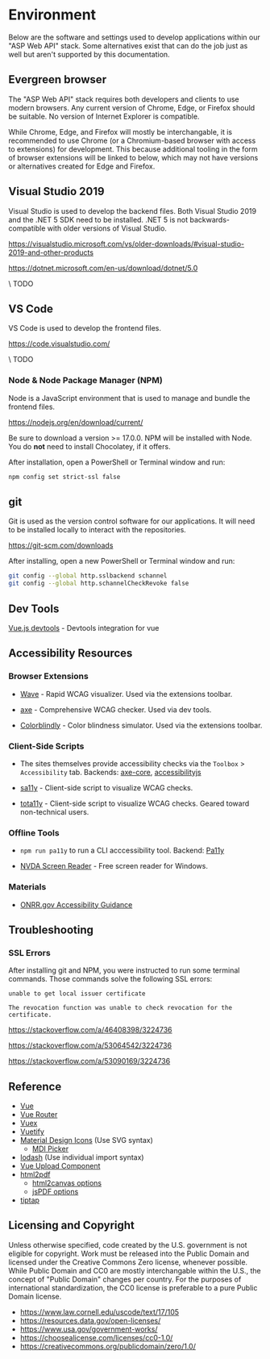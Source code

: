 # Environment

Below are the software and settings used to develop applications within our "ASP Web API" stack. Some alternatives exist that can do the job just as well but aren't supported by this documentation.

## Evergreen browser

The "ASP Web API" stack requires both developers and clients to use modern browsers. Any current version of Chrome, Edge, or Firefox should be suitable. No version of Internet Explorer is compatible.

While Chrome, Edge, and Firefox will mostly be interchangable, it is recommended to use Chrome (or a Chromium-based browser with access to extensions) for development. This because additional tooling in the form of browser extensions will be linked to below, which may not have versions or alternatives created for Edge and Firefox.

## Visual Studio 2019

Visual Studio is used to develop the backend files. Both Visual Studio 2019 and the .NET 5 SDK need to be installed. .NET 5 is not backwards-compatible with older versions of Visual Studio.

https://visualstudio.microsoft.com/vs/older-downloads/#visual-studio-2019-and-other-products

https://dotnet.microsoft.com/en-us/download/dotnet/5.0

\\ TODO

## VS Code

VS Code is used to develop the frontend files.

https://code.visualstudio.com/

\\ TODO

### Node & Node Package Manager (NPM)

Node is a JavaScript environment that is used to manage and bundle the frontend files.

https://nodejs.org/en/download/current/

Be sure to download a version >= 17.0.0. NPM will be installed with Node. You do **not** need to install Chocolatey, if it offers.

After installation, open a PowerShell or Terminal window and run:
```bash
npm config set strict-ssl false
```

## git

Git is used as the version control software for our applications. It will need to be installed locally to interact with the repositories.

https://git-scm.com/downloads

After installing, open a new PowerShell or Terminal window and run:
```bash
git config --global http.sslbackend schannel
git config --global http.schannelCheckRevoke false
```

## Dev Tools

[Vue.js devtools](https://chrome.google.com/webstore/detail/vuejs-devtools/nhdogjmejiglipccpnnnanhbledajbpd) - Devtools integration for vue

## Accessibility Resources

### Browser Extensions
* [Wave](https://chrome.google.com/webstore/detail/wave-evaluation-tool/jbbplnpkjmmeebjpijfedlgcdilocofh) - Rapid WCAG visualizer. Used via the extensions toolbar.

* [axe](https://chrome.google.com/webstore/detail/axe-devtools-web-accessib/lhdoppojpmngadmnindnejefpokejbdd) - Comprehensive WCAG checker. Used via dev tools.

* [Colorblindly](https://chrome.google.com/webstore/detail/colorblindly/floniaahmccleoclneebhhmnjgdfijgg) - Color blindness simulator. Used via the extensions toolbar.

### Client-Side Scripts
* The sites themselves provide accessibility checks via the `Toolbox` > `Accessibility` tab. Backends: [axe-core](https://github.com/dequelabs/axe-core), [accessibilityjs](https://github.com/github/accessibilityjs)

* [sa11y](https://ryersondmp.github.io/sa11y/) - Client-side script to visualize WCAG checks.

* [tota11y](https://khan.github.io/tota11y/#Try-it) - Client-side script to visualize WCAG checks. Geared toward non-technical users.

### Offline Tools
* `npm run pa11y` to run a CLI acccessibility tool. Backend: [Pa11y](https://pa11y.org)

* [NVDA Screen Reader](https://www.nvaccess.org/download/) - Free screen reader for Windows.

### Materials
* [ONRR.gov Accessibility Guidance](https://github.com/ONRR/onrr.gov-site/wiki/Accessibility)

## Troubleshooting

### SSL Errors

After installing git and NPM, you were instructed to run some terminal commands. Those commands solve the following SSL errors:

`unable to get local issuer certificate`

`The revocation function was unable to check revocation for the certificate.`

https://stackoverflow.com/a/46408398/3224736

https://stackoverflow.com/a/53064542/3224736

https://stackoverflow.com/a/53090169/3224736

## Reference
* [Vue](https://vuejs.org/v2/guide/)
* [Vue Router](https://router.vuejs.org/guide/)
* [Vuex](https://vuex.vuejs.org/guide/)
* [Vuetify](https://vuetifyjs.com/en/getting-started/installation/)
* [Material Design Icons](https://materialdesignicons.com/) (Use SVG syntax)
  * [MDI Picker](https://chrome.google.com/webstore/detail/materialdesignicons-picke/edjaedpifkihpjkcgknfokmibkoafhme)
* [lodash](https://lodash.com/docs) (Use individual import syntax)
* [Vue Upload Component](https://lian-yue.github.io/vue-upload-component/#/en/documents)
* [html2pdf](https://github.com/eKoopmans/html2pdf.js)
  * [html2canvas options](https://html2canvas.hertzen.com/configuration)
  * [jsPDF options](https://html2canvas.hertzen.com/configuration)
* [tiptap](https://www.tiptap.dev/examples/default/)

## Licensing and Copyright

Unless otherwise specified, code created by the U.S. government is not eligible for copyright. Work must be released into the Public Domain and licensed under the Creative Commons Zero license, whenever possible. While Public Domain and CC0 are mostly interchangable within the U.S., the concept of "Public Domain" changes per country. For the purposes of international standardization, the CC0 license is preferable to a pure Public Domain license.

* https://www.law.cornell.edu/uscode/text/17/105
* https://resources.data.gov/open-licenses/
* https://www.usa.gov/government-works/
* https://choosealicense.com/licenses/cc0-1.0/
* https://creativecommons.org/publicdomain/zero/1.0/
